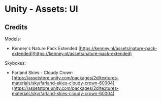 # Unity - Assets: UI

## Credits

Models:
* Kenney's Nature Pack Extended [https://kenney.nl/assets/nature-pack-extended](https://kenney.nl/assets/nature-pack-extended)

Skyboxes:
* Farland Skies - Cloudy Crown [https://assetstore.unity.com/packages/2d/textures-materials/sky/farland-skies-cloudy-crown-60004](https://assetstore.unity.com/packages/2d/textures-materials/sky/farland-skies-cloudy-crown-60004)
